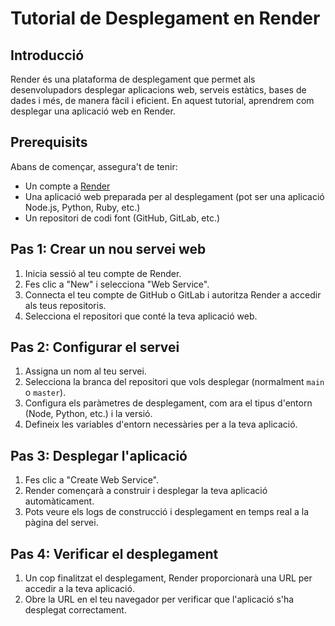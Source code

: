 # Tutorial de Desplegament en Render

## Introducció
Render és una plataforma de desplegament que permet als desenvolupadors desplegar aplicacions web, serveis estàtics, bases de dades i més, de manera fàcil i eficient. En aquest tutorial, aprendrem com desplegar una aplicació web en Render.

## Prerequisits
Abans de començar, assegura't de tenir:
- Un compte a [Render](https://render.com/)
- Una aplicació web preparada per al desplegament (pot ser una aplicació Node.js, Python, Ruby, etc.)
- Un repositori de codi font (GitHub, GitLab, etc.)

## Pas 1: Crear un nou servei web
1. Inicia sessió al teu compte de Render.
2. Fes clic a "New" i selecciona "Web Service".
3. Connecta el teu compte de GitHub o GitLab i autoritza Render a accedir als teus repositoris.
4. Selecciona el repositori que conté la teva aplicació web.

## Pas 2: Configurar el servei
1. Assigna un nom al teu servei.
2. Selecciona la branca del repositori que vols desplegar (normalment `main` o `master`).
3. Configura els paràmetres de desplegament, com ara el tipus d'entorn (Node, Python, etc.) i la versió.
4. Defineix les variables d'entorn necessàries per a la teva aplicació.

## Pas 3: Desplegar l'aplicació
1. Fes clic a "Create Web Service".
2. Render començarà a construir i desplegar la teva aplicació automàticament.
3. Pots veure els logs de construcció i desplegament en temps real a la pàgina del servei.

## Pas 4: Verificar el desplegament
1. Un cop finalitzat el desplegament, Render proporcionarà una URL per accedir a la teva aplicació.
2. Obre la URL en el teu navegador per verificar que l'aplicació s'ha desplegat correctament.


